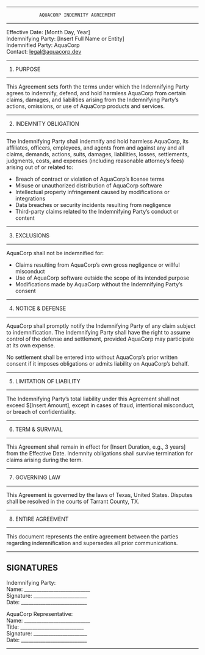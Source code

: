 --------------------------------------------------
                AQUACORP INDEMNITY AGREEMENT
--------------------------------------------------

Effective Date: [Month Day, Year]  
Indemnifying Party: [Insert Full Name or Entity]  
Indemnified Party: AquaCorp  
Contact: legal@aquacorp.dev  

--------------------------------------------------
1. PURPOSE
--------------------------------------------------
This Agreement sets forth the terms under which the Indemnifying Party agrees to indemnify, defend, and hold harmless AquaCorp from certain claims, damages, and liabilities arising from the Indemnifying Party’s actions, omissions, or use of AquaCorp products and services.

--------------------------------------------------
2. INDEMNITY OBLIGATION
--------------------------------------------------
The Indemnifying Party shall indemnify and hold harmless AquaCorp, its affiliates, officers, employees, and agents from and against any and all claims, demands, actions, suits, damages, liabilities, losses, settlements, judgments, costs, and expenses (including reasonable attorney’s fees) arising out of or related to:

- Breach of contract or violation of AquaCorp’s license terms  
- Misuse or unauthorized distribution of AquaCorp software  
- Intellectual property infringement caused by modifications or integrations  
- Data breaches or security incidents resulting from negligence  
- Third-party claims related to the Indemnifying Party’s conduct or content

--------------------------------------------------
3. EXCLUSIONS
--------------------------------------------------
AquaCorp shall not be indemnified for:
- Claims resulting from AquaCorp’s own gross negligence or willful misconduct  
- Use of AquaCorp software outside the scope of its intended purpose  
- Modifications made by AquaCorp without the Indemnifying Party’s consent

--------------------------------------------------
4. NOTICE & DEFENSE
--------------------------------------------------
AquaCorp shall promptly notify the Indemnifying Party of any claim subject to indemnification. The Indemnifying Party shall have the right to assume control of the defense and settlement, provided AquaCorp may participate at its own expense.

No settlement shall be entered into without AquaCorp’s prior written consent if it imposes obligations or admits liability on AquaCorp’s behalf.

--------------------------------------------------
5. LIMITATION OF LIABILITY
--------------------------------------------------
The Indemnifying Party’s total liability under this Agreement shall not exceed $[Insert Amount], except in cases of fraud, intentional misconduct, or breach of confidentiality.

--------------------------------------------------
6. TERM & SURVIVAL
--------------------------------------------------
This Agreement shall remain in effect for [Insert Duration, e.g., 3 years] from the Effective Date. Indemnity obligations shall survive termination for claims arising during the term.

--------------------------------------------------
7. GOVERNING LAW
--------------------------------------------------
This Agreement is governed by the laws of Texas, United States. Disputes shall be resolved in the courts of Tarrant County, TX.

--------------------------------------------------
8. ENTIRE AGREEMENT
--------------------------------------------------
This document represents the entire agreement between the parties regarding indemnification and supersedes all prior communications.

--------------------------------------------------
SIGNATURES
--------------------------------------------------

Indemnifying Party:  
Name: ___________________________  
Signature: ______________________  
Date: ___________________________

AquaCorp Representative:  
Name: ___________________________  
Title: __________________________  
Signature: ______________________  
Date: ___________________________

--------------------------------------------------